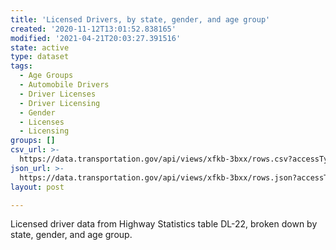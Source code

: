 ```yaml
---
title: 'Licensed Drivers, by state, gender, and age group'
created: '2020-11-12T13:01:52.838165'
modified: '2021-04-21T20:03:27.391516'
state: active
type: dataset
tags:
  - Age Groups
  - Automobile Drivers
  - Driver Licenses
  - Driver Licensing
  - Gender
  - Licenses
  - Licensing
groups: []
csv_url: >-
  https://data.transportation.gov/api/views/xfkb-3bxx/rows.csv?accessType=DOWNLOAD
json_url: >-
  https://data.transportation.gov/api/views/xfkb-3bxx/rows.json?accessType=DOWNLOAD
layout: post

---
```

Licensed driver data from Highway Statistics table DL-22, broken down by state, gender, and age group.

